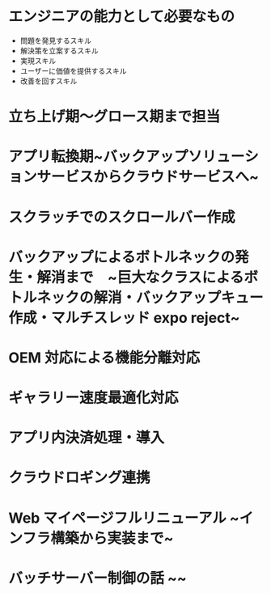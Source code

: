 # エンジニアの能力として必要なもの

- 問題を発見するスキル
- 解決策を立案するスキル
- 実現スキル
- ユーザーに価値を提供するスキル
- 改善を回すスキル

# 立ち上げ期〜グロース期まで担当

# アプリ転換期~バックアップソリューションサービスからクラウドサービスへ~

# スクラッチでのスクロールバー作成

# バックアップによるボトルネックの発生・解消まで　~巨大なクラスによるボトルネックの解消・バックアップキュー作成・マルチスレッド expo reject~

# OEM 対応による機能分離対応

# ギャラリー速度最適化対応

# アプリ内決済処理・導入

# クラウドロギング連携

# Web マイページフルリニューアル ~インフラ構築から実装まで~

# バッチサーバー制御の話 ~~
